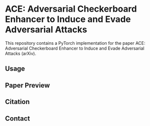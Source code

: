 # ACE: Adversarial Checkerboard Enhancer to Induce and Evade Adversarial Attacks

This repository contains a PyTorch implementation for the paper
ACE: Adversarial Checkerboard Enhancer to Induce and Evade Adversarial Attacks (arXiv).


## Usage

## Paper Preview

## Citation

## Contact
